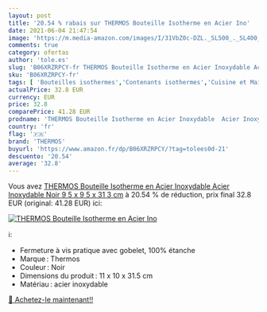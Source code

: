 ```yaml
---
layout: post
title: '20.54 % rabais sur THERMOS Bouteille Isotherme en Acier Ino'
date: 2021-06-04 21:47:54
image: 'https://m.media-amazon.com/images/I/31VbZ0c-DZL._SL500_._SL400_.jpg'
comments: true
category: ofertas
author: 'tole.es'
slug: 'B06XRZRPCY-fr THERMOS Bouteille Isotherme en Acier Inoxydable Acier...'
sku: 'B06XRZRPCY-fr'
tags: [ 'Bouteilles isothermes','Contenants isothermes','Cuisine et Maison','Rangement et organisation','Rangement et organisation de cuisine','Récipients isothermes à boissons','thermos', ]
actualPrice: 32.8 EUR
currency: EUR
price: 32.8
comparePrice: 41.28 EUR
prodname: 'THERMOS Bouteille Isotherme en Acier Inoxydable  Acier Inoxydable  Noir  9 5 x 9 5 x 31 3 cm'
country: 'fr'
flag: '🇫🇷'
brand: 'THERMOS'
buyurl: 'https://www.amazon.fr/dp/B06XRZRPCY/?tag=tolees0d-21'
descuento: '20.54'
average: '32.8'
---
```


Vous avez [THERMOS Bouteille Isotherme en Acier Inoxydable  Acier Inoxydable  Noir  9 5 x 9 5 x 31 3 cm](https://www.amazon.fr/dp/B06XRZRPCY/?tag=tolees0d-21)  à  20.54 % de réduction, prix final  32.8 EUR (original: 41.28 EUR) ici:

[![THERMOS Bouteille Isotherme en Acier Ino](https://m.media-amazon.com/images/I/31VbZ0c-DZL._SL500_._SL400_.jpg)](https://www.amazon.fr/dp/B06XRZRPCY/?tag=tolees0d-21)

ℹ️:

- Fermeture à vis pratique avec gobelet, 100% étanche
- Marque : Thermos
- Couleur : Noir
- Dimensions du produit : 11 x 10 x 31.5 cm
- Matériau : acier inoxydable

[🛒 Achetez-le maintenant!!](https://www.amazon.fr/dp/B06XRZRPCY/?tag=tolees0d-21)
